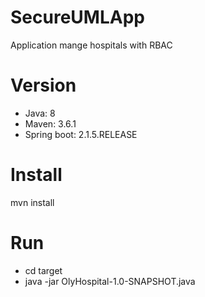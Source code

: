 # SecureUMLApp
Application mange hospitals with RBAC

# Version
<ul>
<li>Java: 8</li>
<li>Maven: 3.6.1</li>
<li>Spring boot: 2.1.5.RELEASE</li>
</ul>

# Install
mvn install

# Run
<ul>
<li>cd target</li>
<li>java -jar OlyHospital-1.0-SNAPSHOT.java</li>
</ul>
